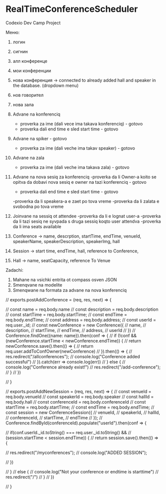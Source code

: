 # RealTimeConferenceScheduler
Codexio Dev Camp Project

Меню:
1. логин 
2. сигнин
3. алл конференце
4. мои конференции
5. нова конференция -> connected to already added hall and speaker in the database. (dropdown menu)
6. нов говорител 
7. нова зала

1. Advane na konferenciq
	- proverka za ime (dali vece ima takava konferenciq) - gotovo
	- proverka dali end time e sled start time - gotovo
2. Advane na spiker - gotovo
	- proverka za ime (dali veche ima takav speaker) - gotovo
3. Advane na zala 
	- proverka za ime (dali veche ima takava zala) - gotovo
4. Advane na nova sesiq za konferenciq
	-proverka da li Owner-a koito se opitva da dobavi nova sesiq e owner na tazi konferenciq - gotovo
	- proverka dali end time e sled start time - gotovo

	-proverka da li speakera-a e zaet po tova vreme 
	-proverka da li zalata e svobodna po tova vreme
5. Joinvane na sessiq ot attendee
	-proverka da li e lognat user-a
	-proverka da li tazi sesiq ne syvpada s druga sessiq koqto user attendva
	-proverka da li ima seats available


1. Conference -> name, descrption, startTime, endTime, venueId, speakerName, speakerDescription, speakerImg, hall

2. Session -> start time, endTime, hall, reference to Conference,

3. Hall -> name, seatCapacity, reference To Venue

Zadachi: 

1. Mahane na vsichki entrita ot compass osven JSON
2. Smenqvane na modelite 
3. Smenqwane na formata za advane na nova konferenciq 


// exports.postAddConference = (req, res, next) => {

//     const name = req.body.name
//     const description = req.body.description
//     const startTime = req.body.startTime;
//     const endTime = req.body.endTime;
//     const address = req.body.address;
//     const userId = req.user._id;
//     const newConference = new Conference({
//         name,
//         description,
//         startTime,
//         endTime,
//         address,
//         userId
//     })
//     Conference.findOne({name: name}).then(conf => {
//         if (!conf && (newConference.startTime < newConference.endTime)) {
//             return newConference.save().then(() => {
//                 return req.user.addToConfOwner(newConference)
//             }).then(() => {
//                 res.redirect("/allconferences");
//                 console.log("Conference added successful")
//             }).catch(err => console.log(err))
//         } else {
//             console.log("Conference already exist!")
//             res.redirect("/add-conference");
//         }
//     })

// }

// exports.postAddNewSession = (req, res, next) => {
//     const venueId = req.body.venueId
//     const speakerId = req.body.speaker
//     const hallId = req.body.hall
//     const conferenceId = req.body.conferenceId
//     const startTime = req.body.startTime;
//     const endTime = req.body.endTime;
//     const session = new ConferenceSession({
//         venueId,
//         speakerId,
//         hallId,
//         conferenceId,
//         startTime,
//         endTime
//     });
//     Conference.findById(conferenceId).populate("userId").then(conf => {
        
//         if(conf.userId._id.toString() === req.user._id.toString() && 
//         (session.startTime < session.endTime)) {
//                 return session.save().then(() => {
                    
//                         res.redirect("/myconferences");
//                         console.log("ADDED SESSION");
                    
//                 })
        
//             } 
//             else {
//                 console.log("Not your conference or endtime is starttime")
//                 res.redirect("/")
//             }
// })

// }